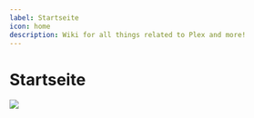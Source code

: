 ```yaml
---
label: Startseite
icon: home
description: Wiki for all things related to Plex and more!
---
```


# Startseite

![](https://user-images.githubusercontent.com/78981416/214677895-b5497a9f-b78c-4c26-8ef3-880594c67e7a.png)
